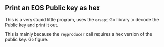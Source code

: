 Print an EOS Public key as hex
------------------------------

This is a very stupid little program, uses the `eosapi` Go library to decode the Public key and print it out.

This is mainly because the `regproducer` call requires a hex version of the public key.  Go figure.
